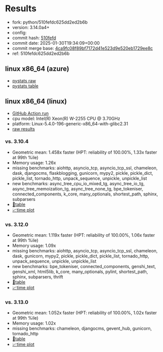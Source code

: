 # Results

- fork: python/510fefdc625dd2ed2b6b
- version: 3.14.0a4+
- config: 
- commit hash: [510fefd](https://github.com/python/cpython/commit/510fefd)
- commit date: 2025-01-30T19:34:09+00:00
- commit merge base: [4ca9fc08f89bf7172d41e523d9e520eb1729ee8c](https://github.com/python/cpython/commit/4ca9fc08f89bf7172d41e523d9e520eb1729ee8c)
- ref: 510fefdc625dd2ed2b6b

## linux x86_64 (azure)

- [pystats raw](bm-20250130-azure-x86_64-python-510fefdc625dd2ed2b6b-3.14.0a4%2B-510fefd-pystats.json)
- [pystats table](bm-20250130-azure-x86_64-python-510fefdc625dd2ed2b6b-3.14.0a4%2B-510fefd-pystats.md)

## linux x86_64 (linux)

- [GitHub Action run](https://github.com/faster-cpython/benchmarking/actions/runs/13083056844)
- cpu model: Intel(R) Xeon(R) W-2255 CPU @ 3.70GHz
- platform: Linux-5.4.0-196-generic-x86_64-with-glibc2.31
- [raw results](bm-20250130-linux-x86_64-python-510fefdc625dd2ed2b6b-3.14.0a4%2B-510fefd.json)

### vs. 3.10.4

- Geometric mean: 1.458x faster (HPT: reliability of 100.00%, 1.33x faster at 99th %ile)
- Memory usage: 1.26x
- missing benchmarks: aiohttp, asyncio_tcp, asyncio_tcp_ssl, chameleon, dask, djangocms, flaskblogging, gunicorn, mypy2, pickle, pickle_dict, pickle_list, tornado_http, unpack_sequence, unpickle, unpickle_list
- new benchmarks: async_tree_cpu_io_mixed_tg, async_tree_io_tg, async_tree_memoization_tg, async_tree_none_tg, bpe_tokeniser, connected_components, k_core, many_optionals, shortest_path, sphinx, subparsers
- [📄table](bm-20250130-linux-x86_64-python-510fefdc625dd2ed2b6b-3.14.0a4%2B-510fefd-vs-3.10.4.md)
- [📈time plot](bm-20250130-linux-x86_64-python-510fefdc625dd2ed2b6b-3.14.0a4%2B-510fefd-vs-3.10.4.svg)

### vs. 3.12.0

- Geometric mean: 1.119x faster (HPT: reliability of 100.00%, 1.06x faster at 99th %ile)
- Memory usage: 1.09x
- missing benchmarks: aiohttp, asyncio_tcp, asyncio_tcp_ssl, chameleon, dask, gunicorn, mypy2, pickle, pickle_dict, pickle_list, tornado_http, unpack_sequence, unpickle, unpickle_list
- new benchmarks: bpe_tokeniser, connected_components, genshi_text, genshi_xml, html5lib, k_core, many_optionals, pylint, shortest_path, sphinx, subparsers, thrift
- [📄table](bm-20250130-linux-x86_64-python-510fefdc625dd2ed2b6b-3.14.0a4%2B-510fefd-vs-3.12.0.md)
- [📈time plot](bm-20250130-linux-x86_64-python-510fefdc625dd2ed2b6b-3.14.0a4%2B-510fefd-vs-3.12.0.svg)

### vs. 3.13.0

- Geometric mean: 1.052x faster (HPT: reliability of 100.00%, 1.02x faster at 99th %ile)
- Memory usage: 1.02x
- missing benchmarks: chameleon, djangocms, gevent_hub, gunicorn, tornado_http
- [📄table](bm-20250130-linux-x86_64-python-510fefdc625dd2ed2b6b-3.14.0a4%2B-510fefd-vs-3.13.0.md)
- [📈time plot](bm-20250130-linux-x86_64-python-510fefdc625dd2ed2b6b-3.14.0a4%2B-510fefd-vs-3.13.0.svg)

